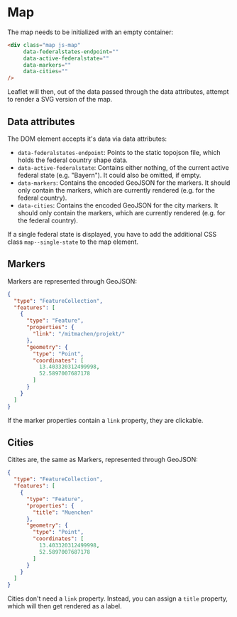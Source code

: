# Map

The map needs to be initialized with an empty container:

```html
<div class="map js-map"
     data-federalstates-endpoint=""
     data-active-federalstate=""
     data-markers=""
     data-cities=""
/>
```

Leaflet will then, out of the data passed through the data attributes, attempt
to render a SVG version of the map.

## Data attributes

The DOM element accepts it's data via data attributes:

- `data-federalstates-endpoint`: Points to the static topojson file, which holds
  the federal country shape data.
- `data-active-federalstate`: Contains either nothing, of the current active
  federal state (e.g. "Bayern"). It could also be omitted, if empty.
- `data-markers`: Contains the encoded GeoJSON for the markers. It should only
  contain the markers, which are currently rendered (e.g. for the federal
  country).
- `data-cities`: Contains the encoded GeoJSON for the city markers. It should only
  contain the markers, which are currently rendered (e.g. for the federal
  country).

If a single federal state is displayed, you have to add the additional CSS
class `map--single-state` to the map element.

## Markers

Markers are represented through GeoJSON:

```json
{
  "type": "FeatureCollection",
  "features": [
    {
      "type": "Feature",
      "properties": {
        "link": "/mitmachen/projekt/"
      },
      "geometry": {
        "type": "Point",
        "coordinates": [
          13.403320312499998,
          52.5897007687178
        ]
      }
    }
  ]
}
```

If the marker properties contain a `link` property, they are clickable.

## Cities

Citites are, the same as Markers, represented through GeoJSON:

```json
{
  "type": "FeatureCollection",
  "features": [
    {
      "type": "Feature",
      "properties": {
        "title": "Muenchen"
      },
      "geometry": {
        "type": "Point",
        "coordinates": [
          13.403320312499998,
          52.5897007687178
        ]
      }
    }
  ]
}
```

Cities don't need a `link` property. Instead, you can assign a `title` property,
which will then get rendered as a label.
